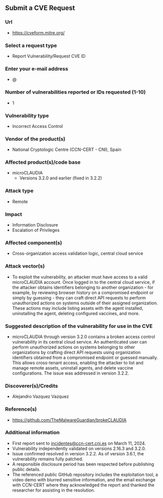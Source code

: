 ## Submit a CVE Request

### Url

- https://cveform.mitre.org/

### Select a request type

- Report Vulnerability/Request CVE ID

### Enter your e-mail address

- @

### Number of vulnerabilities reported or IDs requested (1-10)

- 1

### Vulnerability type

- Incorrect Access Control

### Vendor of the product(s)

- National Cryptologic Centre (CCN-CERT - CNI), Spain

### Affected product(s)/code base

- microCLAUDIA
	- Versions 3.2.0 and earlier (fixed in 3.2.2)

### Attack type

- Remote

### Impact

- Information Disclosure
- Escalation of Privileges

### Affected component(s)

- Cross-organization access validation logic, central cloud service

### Attack vector(s)

- To exploit the vulnerability, an attacker must have access to a valid microCLAUDIA account. Once logged in to the central cloud service, if the attacker obtains identifiers belonging to another organization - for example, by reviewing browser history on a compromised endpoint or simply by guessing - they can craft direct API requests to perform unauthorized actions on systems outside of their assigned organization. These actions may include listing assets with the agent installed, uninstalling the agent, deleting configured vaccines, and more.

### Suggested description of the vulnerability for use in the CVE

- microCLAUDIA through version 3.2.0 contains a broken access control vulnerability in its central cloud service. An authenticated user can perform unauthorized actions on systems belonging to other organizations by crafting direct API requests using organization identifiers obtained from a compromised endpoint or guessed manually. This allows cross-tenant access, enabling the attacker to list and manage remote assets, uninstall agents, and delete vaccine configurations. The issue was addressed in version 3.2.2.

### Discoverer(s)/Credits

- Alejandro Vazquez Vazquez

### Reference(s)

- https://github.com/TheMalwareGuardian/brokeCLAUDIA

### Additional information

- First report sent to incidentes@ccn-cert.cni.es on March 11, 2024.
- Vulnerability independently validated on versions 2.16.3 and 3.2.0.
- Issue confirmed resolved in version 3.2.2. As of version 3.6.1, the vulnerability remains fully patched.
- A responsible disclosure period has been respected before publishing public details.
- The referenced public GitHub repository includes the exploitation tool, a video demo with blurred sensitive information, and the email exchange with CCN-CERT where they acknowledged the report and thanked the researcher for assisting in the resolution.
